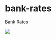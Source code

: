 # bank-rates

Bank Rates

<a href="https://heroku.com/deploy" target="_blank"><img src="https://www.herokucdn.com/deploy/button.svg"></a>
